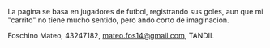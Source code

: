 La pagina se basa en jugadores de futbol, registrando sus goles, aun que mi "carrito" no tiene mucho sentido, pero ando corto de imaginacion.

Foschino Mateo, 43247182, mateo.fos14@gmail.com, TANDIL
